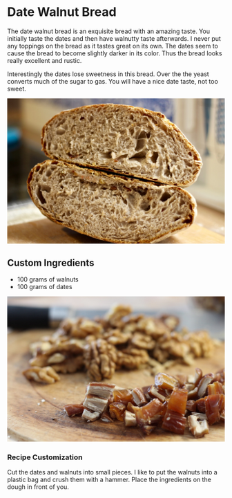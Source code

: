 # Date Walnut Bread

The date walnut bread is an exquisite bread with an amazing taste.
You initially taste the dates and then have walnutty taste afterwards.
I never put any toppings on the bread as it tastes great on its own.
The dates seem to cause the bread to become slightly darker in its color. Thus
the bread looks really excellent and rustic.

Interestingly the dates lose sweetness in this bread. Over the the yeast
converts much of the sugar to gas. You will have a nice date taste, not too
sweet.

![The final bread](../../images/date-walnut-bread-crumb.jpg)

## Custom Ingredients

- 100 grams of walnuts
- 100 grams of dates

![The Ingredients](../../images/date-walnut-bread-ingredients.jpg)

### Recipe Customization

Cut the dates and walnuts into small pieces. I like to put the walnuts into a plastic bag and crush them with a hammer. Place the ingredients on the dough in front of you.
